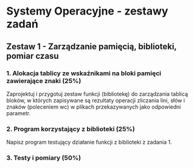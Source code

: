 # Systemy Operacyjne - zestawy zadań
## Zestaw 1 - Zarządzanie pamięcią, biblioteki, pomiar czasu
### 1.  Alokacja tablicy ze wskaźnikami na bloki pamięci zawierające znaki (25%)
Zaprojektuj i przygotuj zestaw funkcji (bibliotekę) do zarządzania tablicą bloków, w których zapisywane są rezultaty operacji zliczania lini, słów i znaków (poleceniem wc) w plikach przekazywanych jako odpowiedni parametr.
### 2.  Program korzystający z biblioteki (25%)
Napisz program testujący działanie funkcji z biblioteki z zadania 1.
### 3.  Testy i pomiary (50%)
